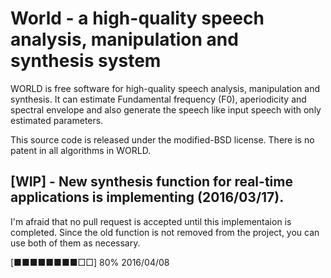 # World - a high-quality speech analysis, manipulation and synthesis system

WORLD is free software for high-quality speech analysis, manipulation and synthesis.
It can estimate Fundamental frequency (F0), aperiodicity and spectral envelope
and also generate the speech like input speech with only estimated parameters.

This source code is released under the modified-BSD license.
There is no patent in all algorithms in WORLD.

## [WIP] - New synthesis function for real-time applications is implementing (2016/03/17).

I'm afraid that no pull request is accepted until this implementaion is completed.
Since the old function is not removed from the project, you can use both of them as necessary.

[■■■■■■■■□□] 80% 2016/04/08
